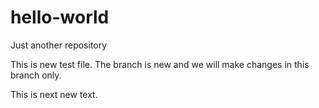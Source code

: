 # hello-world
Just another repository

This is new test file. The branch is new and we will make changes in this branch only.

This is next new text.
